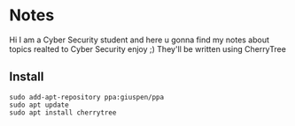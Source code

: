 # Notes
Hi I am a Cyber Security student and here u gonna find my notes about topics realted to Cyber Security enjoy ;) They'll be written using CherryTree
## Install
```
sudo add-apt-repository ppa:giuspen/ppa
sudo apt update
sudo apt install cherrytree
```
